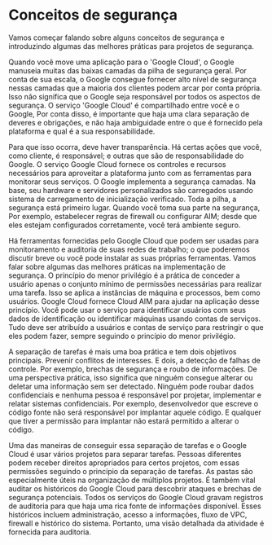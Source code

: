 # Conceitos de segurança 

Vamos começar falando sobre alguns conceitos de segurança e introduzindo algumas das melhores práticas para projetos de segurança.

Quando você move uma aplicação para o 'Google Cloud', o Google manuseia muitas das baixas camadas da pilha de segurança geral. Por conta de sua escala, o Google consegue fornecer alto nível de segurança nessas camadas que a maioria dos clientes podem arcar por conta própria. Isso não significa que o Google seja responsável por todos os aspectos de segurança. O serviço 'Google Cloud' é compartilhado entre você e o Google, Por conta disso, é importante que haja uma clara separação de deveres e obrigações, e não haja ambiguidade entre o que é fornecido pela plataforma e qual é a sua responsabilidade.

Para que isso ocorra, deve haver transparência. Há certas ações que você, como cliente, é responsável; e outras que são de responsabilidade do Google. O serviço Google Cloud fornece os controles e recursos necessários para aproveitar a plataforma junto com as ferramentas para monitorar seus serviços. O Google implementa a segurança camadas. Na base, seu hardware e servidores personalizados são carregados usando sistema de carregamento de inicialização verificado. Toda a pilha, a segurança está primeiro lugar. Quando você toma sua parte na segurança, Por exemplo, estabelecer regras de firewall ou configurar AIM; desde que eles estejam configurados corretamente, você terá ambiente seguro.

Há ferramentas fornecidas pelo Google Cloud que podem ser usadas para monitoramento e auditoria de suas redes de trabalho; o que poderemos discutir breve ou você pode instalar as suas próprias ferramentas. Vamos falar sobre algumas das melhores práticas na implementação de segurança. O princípio do menor privilégio é a prática de conceder a usuário apenas o conjunto mínimo de permissões necessárias para realizar uma tarefa. Isso se aplica a instâncias de máquina e processos, bem como usuários. Google Cloud fornece Cloud AIM para ajudar na aplicação desse princípio. Você pode usar o serviço para identificar usuários com seus dados de identificação ou identificar máquinas usando contas de serviços. Tudo deve ser atribuído a usuários e contas de serviço para restringir o que eles podem fazer, sempre seguindo o princípio do menor privilégio.

A separação de tarefas é mais uma boa prática e tem dois objetivos principais. Prevenir conflitos de interesses. E dois, a detecção de falhas de controle. Por exemplo, brechas de segurança e roubo de informações. De uma perspectiva prática, isso significa que ninguém consegue alterar ou deletar uma informação sem ser detectado. Ninguém pode roubar dados confidenciais e nenhuma pessoa é responsável por projetar, implementar e relatar sistemas confidenciais. Por exemplo, desenvolvedor que escreve o código fonte não será responsável por implantar aquele código. E qualquer que tiver a permissão para implantar não estará permitido a alterar o código.

Uma das maneiras de conseguir essa separação de tarefas e o Google Cloud é usar vários projetos para separar tarefas. Pessoas diferentes podem receber direitos apropriados para certos projetos, com essas permissões seguindo o princípio da separação de tarefas. As pastas são especialmente úteis na organização de múltiplos projetos. É também vital auditar os históricos do Google Cloud para descobrir ataques e brechas de segurança potenciais. Todos os serviços do Google Cloud gravam registros de auditoria para que haja uma rica fonte de informações disponível. Esses históricos incluem administração, acesso a informações, fluxo de VPC, firewall e histórico do sistema. Portanto, uma visão detalhada da atividade é fornecida para auditoria.